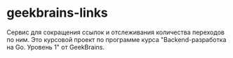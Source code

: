 # geekbrains-links
Сервис для сокращения ссылок и отслеживания количества переходов по ним. Это курсовой проект по программе курса "Backend-разработка на Go. Уровень 1" от GeekBrains.
